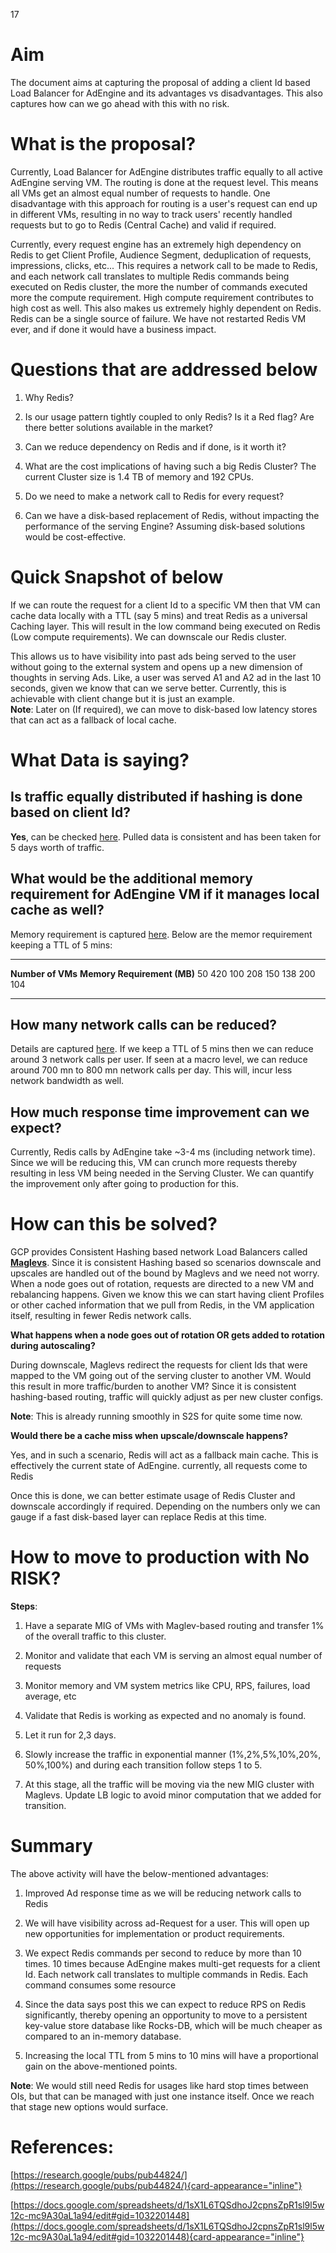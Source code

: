 17

# Aim

The document aims at capturing the proposal of adding a client Id based
Load Balancer for AdEngine and its advantages vs disadvantages. This
also captures how can we go ahead with this with no risk.

# What is the proposal?

Currently, Load Balancer for AdEngine distributes traffic equally to all
active AdEngine serving VM. The routing is done at the request level.
This means all VMs get an almost equal number of requests to handle. One
disadvantage with this approach for routing is a user\'s request can end
up in different VMs, resulting in no way to track users\' recently
handled requests but to go to Redis (Central Cache) and valid if
required.

Currently, every request engine has an extremely high dependency on
Redis to get Client Profile, Audience Segment, deduplication of
requests, impressions, clicks, etc... This requires a network call to be
made to Redis, and each network call translates to multiple Redis
commands being executed on Redis cluster, the more the number of
commands executed more the compute requirement. High compute requirement
contributes to high cost as well. This also makes us extremely highly
dependent on Redis. Redis can be a single source of failure. We have not
restarted Redis VM ever, and if done it would have a business impact.

# Questions that are addressed below

1.  Why Redis?

2.  Is our usage pattern tightly coupled to only Redis? Is it a Red
    flag? Are there better solutions available in the market?

3.  Can we reduce dependency on Redis and if done, is it worth it?

4.  What are the cost implications of having such a big Redis Cluster?
    The current Cluster size is 1.4 TB of memory and 192 CPUs.

5.  Do we need to make a network call to Redis for every request?

6.  Can we have a disk-based replacement of Redis, without impacting the
    performance of the serving Engine? Assuming disk-based solutions
    would be cost-effective.

# Quick Snapshot of below

If we can route the request for a client Id to a specific VM then that
VM can cache data locally with a TTL (say 5 mins) and treat Redis as a
universal Caching layer. This will result in the low command being
executed on Redis (Low compute requirements). We can downscale our Redis
cluster.

This allows us to have visibility into past ads being served to the user
without going to the external system and opens up a new dimension of
thoughts in serving Ads. Like, a user was served A1 and A2 ad in the
last 10 seconds, given we know that can we serve better. Currently, this
is achievable with client change but it is just an example.\
**Note**: Later on (If required), we can move to disk-based low latency
stores that can act as a fallback of local cache.

# What Data is saying?

## Is traffic equally distributed if hashing is done based on client Id?

**Yes**, can be checked
[here](https://docs.google.com/spreadsheets/d/1sX1L6TQSdhoJ2cpnsZpR1sl9l5w12c-mc9A30aL1a94/edit#gid=1032201448).
Pulled data is consistent and has been taken for 5 days worth of
traffic.

## What would be the additional memory requirement for AdEngine VM if it manages local cache as well?

Memory requirement is captured
[here](https://docs.google.com/spreadsheets/d/1sX1L6TQSdhoJ2cpnsZpR1sl9l5w12c-mc9A30aL1a94/edit#gid=1989132547).
Below are the memor requirement keeping a TTL of 5 mins:

  ------------------- -----------------------------
  **Number of VMs**   **Memory Requirement (MB)**
  50                  420
  100                 208
  150                 138
  200                 104
  ------------------- -----------------------------

## How many network calls can be reduced?

Details are captured
[here](https://docs.google.com/spreadsheets/d/1sX1L6TQSdhoJ2cpnsZpR1sl9l5w12c-mc9A30aL1a94/edit#gid=1192583019).
If we keep a TTL of 5 mins then we can reduce around 3 network calls per
user. If seen at a macro level, we can reduce around 700 mn to 800 mn
network calls per day. This will, incur less network bandwidth as well.

## How much response time improvement can we expect?

Currently, Redis calls by AdEngine take \~3-4 ms (including network
time). Since we will be reducing this, VM can crunch more requests
thereby resulting in less VM being needed in the Serving Cluster. We can
quantify the improvement only after going to production for this.

# How can this be solved?

GCP provides Consistent Hashing based network Load Balancers called
[**Maglevs**](https://research.google/pubs/pub44824/). Since it is
consistent Hashing based so scenarios downscale and upscales are handled
out of the bound by Maglevs and we need not worry. When a node goes out
of rotation, requests are directed to a new VM and rebalancing happens.
Given we know this we can start having client Profiles or other cached
information that we pull from Redis, in the VM application itself,
resulting in fewer Redis network calls.

**What happens when a node goes out of rotation OR gets added to
rotation during autoscaling?**

During downscale, Maglevs redirect the requests for client Ids that were
mapped to the VM going out of the serving cluster to another VM. Would
this result in more traffic/burden to another VM? Since it is consistent
hashing-based routing, traffic will quickly adjust as per new cluster
configs.

**Note**: This is already running smoothly in S2S for quite some time
now.

**Would there be a cache miss when upscale/downscale happens?**

Yes, and in such a scenario, Redis will act as a fallback main cache.
This is effectively the current state of AdEngine. currently, all
requests come to Redis

Once this is done, we can better estimate usage of Redis Cluster and
downscale accordingly if required. Depending on the numbers only we can
gauge if a fast disk-based layer can replace Redis at this time.

# How to move to production with No RISK?

**Steps**:

1.  Have a separate MIG of VMs with Maglev-based routing and transfer 1%
    of the overall traffic to this cluster.

2.  Monitor and validate that each VM is serving an almost equal number
    of requests

3.  Monitor memory and VM system metrics like CPU, RPS, failures, load
    average, etc

4.  Validate that Redis is working as expected and no anomaly is found.

5.  Let it run for 2,3 days.

6.  Slowly increase the traffic in exponential manner (1%,2%,5%,10%,20%,
    50%,100%) and during each transition follow steps 1 to 5.

7.  At this stage, all the traffic will be moving via the new MIG
    cluster with Maglevs. Update LB logic to avoid minor computation
    that we added for transition.

# Summary

The above activity will have the below-mentioned advantages:

1.  Improved Ad response time as we will be reducing network calls to
    Redis

2.  We will have visibility across ad-Request for a user. This will open
    up new opportunities for implementation or product requirements.

3.  We expect Redis commands per second to reduce by more than 10 times.
    10 times because AdEngine makes multi-get requests for a client Id.
    Each network call translates to multiple commands in Redis. Each
    command consumes some resource

4.  Since the data says post this we can expect to reduce RPS on Redis
    significantly, thereby opening an opportunity to move to a
    persistent key-value store database like Rocks-DB, which will be
    much cheaper as compared to an in-memory database.

5.  Increasing the local TTL from 5 mins to 10 mins will have a
    proportional gain on the above-mentioned points.

**Note**: We would still need Redis for usages like hard stop times
between OIs, but that can be managed with just one instance itself. Once
we reach that stage new options would surface.

# **References**:

[https://research.google/pubs/pub44824/](https://research.google/pubs/pub44824/){card-appearance="inline"}

[https://docs.google.com/spreadsheets/d/1sX1L6TQSdhoJ2cpnsZpR1sl9l5w12c-mc9A30aL1a94/edit#gid=1032201448](https://docs.google.com/spreadsheets/d/1sX1L6TQSdhoJ2cpnsZpR1sl9l5w12c-mc9A30aL1a94/edit#gid=1032201448){card-appearance="inline"}
